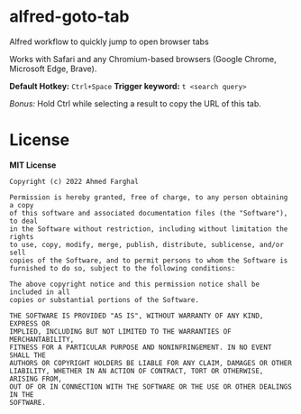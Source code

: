 # alfred-goto-tab
Alfred workflow to quickly jump to open browser tabs

Works with Safari and any Chromium-based browsers (Google Chrome,
Microsoft Edge, Brave).

**Default Hotkey:** `Ctrl+Space`
**Trigger keyword:** `t <search query>`

_Bonus:_ Hold Ctrl while selecting a result to copy the URL of this tab.

# License
**MIT License**

```
Copyright (c) 2022 Ahmed Farghal

Permission is hereby granted, free of charge, to any person obtaining a copy
of this software and associated documentation files (the "Software"), to deal
in the Software without restriction, including without limitation the rights
to use, copy, modify, merge, publish, distribute, sublicense, and/or sell
copies of the Software, and to permit persons to whom the Software is
furnished to do so, subject to the following conditions:

The above copyright notice and this permission notice shall be included in all
copies or substantial portions of the Software.

THE SOFTWARE IS PROVIDED "AS IS", WITHOUT WARRANTY OF ANY KIND, EXPRESS OR
IMPLIED, INCLUDING BUT NOT LIMITED TO THE WARRANTIES OF MERCHANTABILITY,
FITNESS FOR A PARTICULAR PURPOSE AND NONINFRINGEMENT. IN NO EVENT SHALL THE
AUTHORS OR COPYRIGHT HOLDERS BE LIABLE FOR ANY CLAIM, DAMAGES OR OTHER
LIABILITY, WHETHER IN AN ACTION OF CONTRACT, TORT OR OTHERWISE, ARISING FROM,
OUT OF OR IN CONNECTION WITH THE SOFTWARE OR THE USE OR OTHER DEALINGS IN THE
SOFTWARE.
```

